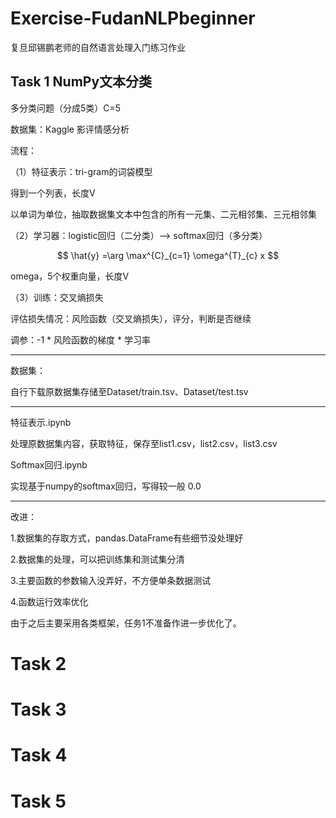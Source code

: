 

# Exercise-FudanNLPbeginner

复旦邱锡鹏老师的自然语言处理入门练习作业



## Task 1 NumPy文本分类

多分类问题（分成5类）C=5

数据集：Kaggle 影评情感分析  

流程：

（1）特征表示：tri-gram的词袋模型

得到一个列表，长度V

以单词为单位，抽取数据集文本中包含的所有一元集、二元相邻集、三元相邻集

（2）学习器：logistic回归（二分类）—>  softmax回归（多分类）

$$
\hat{y} =\arg \max^{C}_{c=1} \omega^{T}_{c} x
$$

omega，5个权重向量，长度V

（3）训练：交叉熵损失

评估损失情况：风险函数（交叉熵损失），评分，判断是否继续

调参：-1 * 风险函数的梯度 * 学习率

---

数据集：

自行下载原数据集存储至Dataset/train.tsv、Dataset/test.tsv

---

特征表示.ipynb

处理原数据集内容，获取特征，保存至list1.csv，list2.csv，list3.csv

Softmax回归.ipynb

实现基于numpy的softmax回归，写得较一般 0.0

---

改进：

1.数据集的存取方式，pandas.DataFrame有些细节没处理好

2.数据集的处理，可以把训练集和测试集分清

3.主要函数的参数输入没弄好，不方便单条数据测试

4.函数运行效率优化

由于之后主要采用各类框架，任务1不准备作进一步优化了。

# Task 2 

# Task 3

# Task 4

# Task 5
